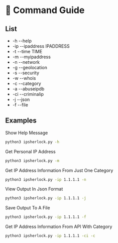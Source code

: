 # 🫧 Command Guide

## List

 - -h --help
 - -ip --ipaddress IPADDRESS
 - -t --time TIME
 - -m --myipaddress
 - -n --network
 - -g --geolocation
 - -s --security
 - -w --whois
 - -c --category
 - -a --abuseipdb
 - -ci --criminalip
 - -j --json
 - -f --file

## Examples
Show Help Message
```bash
python3 ipsherlock.py -h
```
Get Personal IP Address
```bash
python3 ipsherlock.py -m
```
Get IP Address Information From Just One Category
```bash
python3 ipsherlock.py -ip 1.1.1.1 -n
```
View Output In Json Format
```bash
python3 ipsherlock.py -ip 1.1.1.1 -j
```
Save Output To A File
```bash
python3 ipsherlock.py -ip 1.1.1.1 -f
```
Get IP Address Information From API With Category
```bash
python3 ipsherlock.py -ip 1.1.1.1 -ci -c
```
